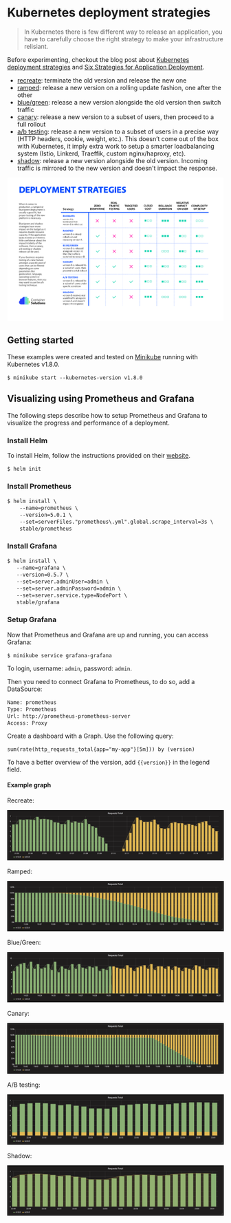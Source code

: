 Kubernetes deployment strategies
================================

> In Kubernetes there is few different way to release an application, you have
to carefully choose the right strategy to make your infrastructure relisiant.

Before experimenting, checkout the blog post about
[Kubernetes deployment strategies](https://container-solutions.com/kubernetes-deployment-strategies/)
and [Six Strategies for Application Deployment](https://thenewstack.io/deployment-strategies/).

- [recreate](recreate/): terminate the old version and release the new one
- [ramped](ramped/): release a new version on a rolling update fashion, one
  after the other
- [blue/green](blue-green/): release a new version alongside the old version
  then switch traffic
- [canary](canary/): release a new version to a subset of users, then proceed
  to a full rollout
- [a/b testing](ab-testing/): release a new version to a subset of users in a
  precise way (HTTP headers, cookie, weight, etc.). This doesn’t come out of the
  box with Kubernetes, it imply extra work to setup a smarter
  loadbalancing system (Istio, Linkerd, Traeffik, custom nginx/haproxy, etc).
- [shadow](shadow/): release a new version alongside the old version. Incoming
  traffic is mirrored to the new version and doesn't impact the
  response.

![deployment strategy decision diagram](decision-diagram.png)


## Getting started

These examples were created and tested on [Minikube](http://github.com/kubernetes/minikube)
running with Kubernetes v1.8.0.

```
$ minikube start --kubernetes-version v1.8.0
```


## Visualizing using Prometheus and Grafana

The following steps describe how to setup Prometheus and Grafana to visualize
the progress and performance of a deployment.

### Install Helm

To install Helm, follow the instructions provided on their
[website](https://github.com/kubernetes/helm/releases).

```
$ helm init
```

### Install Prometheus

```
$ helm install \
    --name=prometheus \
    --version=5.0.1 \
    --set=serverFiles."prometheus\.yml".global.scrape_interval=3s \
    stable/prometheus
```

### Install Grafana

```
$ helm install \
   --name=grafana \
   --version=0.5.7 \
   --set=server.adminUser=admin \
   --set=server.adminPassword=admin \
   --set=server.service.type=NodePort \
   stable/grafana
```

### Setup Grafana

Now that Prometheus and Grafana are up and running, you can access Grafana:

```
$ minikube service grafana-grafana
```

To login, username: `admin`, password: `admin`.

Then you need to connect Grafana to Prometheus, to do so, add a DataSource:

```
Name: prometheus
Type: Prometheus
Url: http://prometheus-prometheus-server
Access: Proxy
```

Create a dashboard with a Graph. Use the following query:

```
sum(rate(http_requests_total{app="my-app"}[5m])) by (version)
```

To have a better overview of the version, add `{{version}}` in the legend field.

#### Example graph

Recreate:

![Kubernetes deployment recreate](recreate/grafana-recreate.png)

Ramped:

![Kubernetes deployment ramped](ramped/grafana-ramped.png)

Blue/Green:

![Kubernetes deployment blue-green](blue-green/grafana-blue-green.png)

Canary:

![Kubernetes deployment canary](canary/grafana-canary.png)

A/B testing:

![kubernetes ab-testing deployment](ab-testing/grafana-ab-testing.png)

Shadow:

![kubernetes shadow deployment](shadow/grafana-shadow.png)
